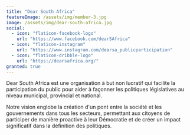 ```yaml
---
title: "Dear South Africa"
featureImage: /assets/img/member-3.jpg
image: /assets/img/dear-south-africa.jpg
social:
  - icon: "flaticon-facebook-logo"
    url: "https://www.facebook.com/dearSAfrica"
  - icon: "flaticon-instagram"
    url: "https://www.instagram.com/dearsa_publicparticipation"
  - icon: "flaticon-dribble-logo"
    url: "https://dearsafrica.org/"
granted: true
---
```

Dear South Africa est une organisation à but non lucratif qui facilite la participation du public pour aider à façonner les politiques législatives au niveau municipal, provincial et national.

Notre vision englobe la création d'un pont entre la société et les gouvernements dans tous les secteurs, permettant aux citoyens de participer de manière proactive à leur Démocratie et de créer un impact significatif dans la définition des politiques.

